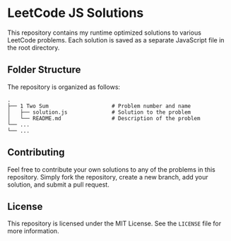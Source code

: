 # LeetCode JS Solutions

This repository contains my runtime optimized solutions to various LeetCode problems. Each solution is saved as a separate JavaScript file in the root directory.

## Folder Structure

The repository is organized as follows:

    .
    ├── 1 Two Sum                    # Problem number and name
    │   ├── solution.js              # Solution to the problem
    │   └── README.md                # Description of the problem
    └── ...
    └── ...

## Contributing

Feel free to contribute your own solutions to any of the problems in this repository. Simply fork the repository, create a new branch, add your solution, and submit a pull request.

## License

This repository is licensed under the MIT License. See the `LICENSE` file for more information.